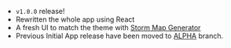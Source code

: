 - `v1.0.0` release!
- Rewritten the whole app using React
- A fresh UI to match the theme with [Storm Map Generator](https://github.com/jamiephan/HeroesOfTheStorm_StormMapGenerator)
- Previous Initial App release have been moved to [ALPHA](https://github.com/jamiephan/HeroesOfTheStorm_TryMode2.0Installer/tree/ALPHA) branch.
